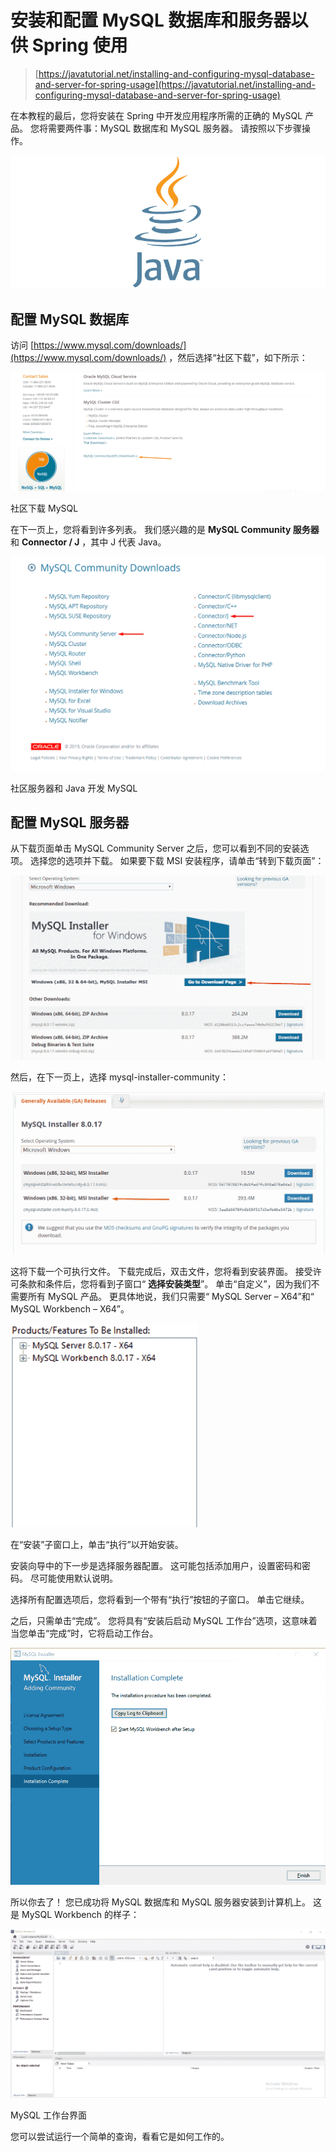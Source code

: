# 安装和配置 MySQL 数据库和服务器以供 Spring 使用

> [https://javatutorial.net/installing-and-configuring-mysql-database-and-server-for-spring-usage](https://javatutorial.net/installing-and-configuring-mysql-database-and-server-for-spring-usage)

在本教程的最后，您将安装在 Spring 中开发应用程序所需的正确的 MySQL 产品。 您将需要两件事：MySQL 数据库和 MySQL 服务器。 请按照以下步骤操作。

![java-featured-image](img/e0db051dedc1179e7424b6d998a6a772.jpg)

## 配置 MySQL 数据库

访问 [https://www.mysql.com/downloads/](https://www.mysql.com/downloads/) ，然后选择“社区下载”，如下所示：

![Community Downloads MySQL](img/470bd821e7b7a7883a1199046ca0e7f3.jpg)

社区下载 MySQL

在下一页上，您将看到许多列表。 我们感兴趣的是 **MySQL Community 服务器**和 **Connector / J** ，其中 J 代表 Java。

![Community server and Java development MySQL](img/f144b5b6c5eae479f38a45a033ac9e3d.jpg)

社区服务器和 Java 开发 MySQL

## 配置 MySQL 服务器

从下载页面单击 MySQL Community Server 之后，您可以看到不同的安装选项。 选择您的选项并下载。 如果要下载 MSI 安装程序，请单击“转到下载页面”：

![Download Page MySQL](img/318501579e6b4b5e413fba18672a66f9.jpg)

然后，在下一页上，选择 mysql-installer-community：

![MSI installer MySQL](img/3e9abdcc1bcaf6e017f637a5ef1434d7.jpg)

这将下载一个可执行文件。 下载完成后，双击文件，您将看到安装界面。 接受许可条款和条件后，您将看到子窗口“ **选择安装类型**”。 单击“自定义”，因为我们不需要所有 MySQL 产品。 更具体地说，我们只需要“ MySQL Server – X64”和“ MySQL Workbench – X64”。

![Products and Features to be installed MySQL](img/675f7f64d554ada764f839632689f9aa.jpg)

在“安装”子窗口上，单击“执行”以开始安装。

安装向导中的下一步是选择服务器配置。 这可能包括添加用户，设置密码和密码。 尽可能使用默认说明。

选择所有配置选项后，您将看到一个带有“执行”按钮的子窗口。 单击它继续。

之后，只需单击“完成”。 您将具有“安装后启动 MySQL 工作台”选项，这意味着当您单击“完成”时，它将启动工作台。

![Installation Complete MySQL](img/f292a82efd9586cb69f4ff811cd05e57.jpg)

所以你去了！ 您已成功将 MySQL 数据库和 MySQL 服务器安装到计算机上。 这是 MySQL Workbench 的样子：

![MySQL workbench interface](img/014550f376054e80f92b784dad416a1e.jpg)

MySQL 工作台界面

您可以尝试运行一个简单的查询，看看它是如何工作的。